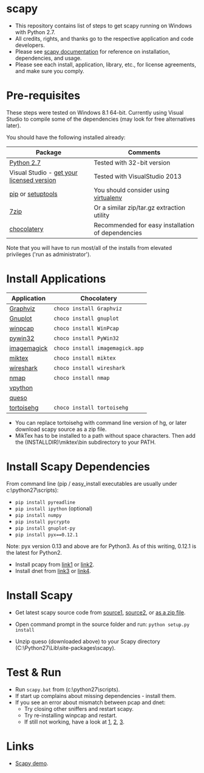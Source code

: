 scapy
=====

* This repository contains list of steps to get scapy running on Windows with Python 2.7.
* All credits, rights, and thanks go to the respective application and code developers.
* Please see [scapy documentation](http://www.secdev.org/projects/scapy/doc/installation.html#windows) for reference on installation, dependencies, and usage.
* Please see each install, application, library, etc., for license agreements, and make sure you comply.

# Pre-requisites
These steps were tested on Windows 8.1 64-bit.
Currently using Visual Studio to compile some of the dependencies (may look for free alternatives later).

You should have the following installed already:

Package  | Comments  |
---------|-----------|
[Python 2.7](https://www.python.org/downloads/) | Tested with 32-bit version |
Visual Studio - [get your licensed version](http://msdn.microsoft.com/en-us/vstudio/aa718325.aspx) | Tested with VisualStudio 2013 |
[pip](https://pypi.python.org/pypi/pip/) or [setuptools](https://pypi.python.org/pypi/setuptools) | You should consider using [virtualenv](https://pypi.python.org/pypi/virtualenv)  |
[7zip](http://7-zip.org/download.html) | Or a similar zip/tar.gz extraction utility  |
[chocolatery](http://chocolatey.org/) | Recommended for easy installation of dependencies  |

Note that you will have to run most/all of the installs from elevated privileges ('run as administrator').

# Install Applications
Application  |   Chocolatery   |
-------------|-----------------|
[Graphviz](http://graphviz.org/Download_windows.php) |  `choco install Graphviz`  |
[Gnuplot](http://www.gnuplot.info/download.html)  |  `choco install gnuplot` |
[winpcap](http://www.winpcap.org/install/default.htm)  |  `choco install WinPcap`  |
[pywin32](http://sourceforge.net/projects/pywin32/files/?source=navbar)  | `choco install PyWin32`  |
[imagemagick](http://www.imagemagick.org/script/binary-releases.php#windows)  | `choco install imagemagick.app`  |
[miktex](http://miktex.org/download)  | `choco install miktex`  |
[wireshark](https://www.wireshark.org/download.html)  |  `choco install wireshark`  |
[nmap](http://nmap.org/download.html)  |  `choco install nmap`  |
[vpython](http://www.vpython.org/contents/download_windows.html) |  |
[queso](http://www.packetstormsecurity.org/UNIX/scanners/queso-980922.tar.gz)  |  |
[tortoisehg](http://tortoisehg.bitbucket.org/download/index.html)  |  `choco install tortoisehg` |

- You can replace tortoisehg with command line version of hg, or later download scapy source as a zip file.
- MikTex has to be installed to a path without space characters. Then add the (INSTALLDIR)\miktex\bin subdirectory to your PATH.

# Install Scapy Dependencies
From command line (pip / easy_install executables are usually under c:\python27\scripts):
- `pip install pyreadline`
- `pip install ipython`    (optional)
- `pip install numpy`
- `pip install pycrypto`
- `pip install gnuplot-py`
- `pip install pyx==0.12.1`

Note: pyx version 0.13 and above are for Python3. As of this writing, 0.12.1 is the latest for Python2.

- Install pcapy from [link1](https://code.google.com/p/pypcap/issues/detail?id=36) or [link2](http://breakingcode.wordpress.com/2012/07/16/quickpost-updated-impacketpcapy-installers-for-python-2-5-2-6-2-7/).
- Install dnet from [link3](http://dirk-loss.de/scapy/dnet-1.12.win32-py2.7.exe) or [link4](https://twitter.com/dloss/status/18457222544).

# Install Scapy
- Get latest scapy source code from [source1](https://bitbucket.org/secdev/scapy/src), [source2](https://bitbucket.org/secdev/scapy-com), or [as a zip file](https://bitbucket.org/secdev/scapy/wiki/Home).
- Open command prompt in the source folder and run: `python setup.py install`

- Unzip queso (downloaded above) to your Scapy directory (C:\Python27\Lib\site-packages\scapy).


# Test & Run
- Run `scapy.bat` from (c:\python27\scripts).
- If start up complains about missing dependencies - install them.
- If you see an error about mismatch between pcap and dnet:
  - Try closing other sniffers and restart scapy. 
  - Try re-installing winpcap and restart. 
  - If still not working, have a look at [1](http://article.gmane.org/gmane.comp.security.scapy.general/3932), [2](http://article.gmane.org/gmane.comp.security.scapy.general/3937), [3](http://article.gmane.org/gmane.comp.security.scapy.general/3902).

# Links
- [Scapy demo](http://www.secdev.org/projects/scapy/demo.html).

